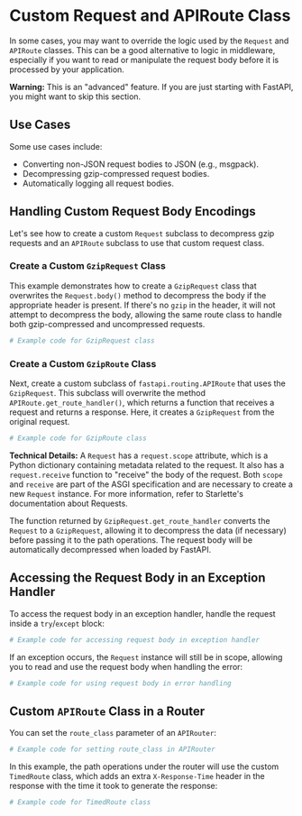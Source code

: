 # Custom Request and APIRoute Class

In some cases, you may want to override the logic used by the `Request` and `APIRoute` classes. This can be a good alternative to logic in middleware, especially if you want to read or manipulate the request body before it is processed by your application.

**Warning:** This is an "advanced" feature. If you are just starting with FastAPI, you might want to skip this section.

## Use Cases

Some use cases include:

- Converting non-JSON request bodies to JSON (e.g., msgpack).
- Decompressing gzip-compressed request bodies.
- Automatically logging all request bodies.

## Handling Custom Request Body Encodings

Let's see how to create a custom `Request` subclass to decompress gzip requests and an `APIRoute` subclass to use that custom request class.

### Create a Custom `GzipRequest` Class

This example demonstrates how to create a `GzipRequest` class that overwrites the `Request.body()` method to decompress the body if the appropriate header is present. If there's no `gzip` in the header, it will not attempt to decompress the body, allowing the same route class to handle both gzip-compressed and uncompressed requests.

```Python
# Example code for GzipRequest class
```

### Create a Custom `GzipRoute` Class

Next, create a custom subclass of `fastapi.routing.APIRoute` that uses the `GzipRequest`. This subclass will overwrite the method `APIRoute.get_route_handler()`, which returns a function that receives a request and returns a response. Here, it creates a `GzipRequest` from the original request.

```Python
# Example code for GzipRoute class
```

**Technical Details:** A `Request` has a `request.scope` attribute, which is a Python dictionary containing metadata related to the request. It also has a `request.receive` function to "receive" the body of the request. Both `scope` and `receive` are part of the ASGI specification and are necessary to create a new `Request` instance. For more information, refer to Starlette's documentation about Requests.

The function returned by `GzipRequest.get_route_handler` converts the `Request` to a `GzipRequest`, allowing it to decompress the data (if necessary) before passing it to the path operations. The request body will be automatically decompressed when loaded by FastAPI.

## Accessing the Request Body in an Exception Handler

To access the request body in an exception handler, handle the request inside a `try`/`except` block:

```Python
# Example code for accessing request body in exception handler
```

If an exception occurs, the `Request` instance will still be in scope, allowing you to read and use the request body when handling the error:

```Python
# Example code for using request body in error handling
```

## Custom `APIRoute` Class in a Router

You can set the `route_class` parameter of an `APIRouter`:

```Python
# Example code for setting route_class in APIRouter
```

In this example, the path operations under the router will use the custom `TimedRoute` class, which adds an extra `X-Response-Time` header in the response with the time it took to generate the response:

```Python
# Example code for TimedRoute class
```